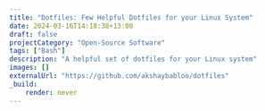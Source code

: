 ```yaml
---
title: "Dotfiles: Few Helpful Dotfiles for your Linux System"
date: 2024-03-16T14:18:38+13:00
draft: false
projectCategory: "Open-Source Software"
tags: ["Bash"]
description: "A helpful set of dotfiles for your Linux system"
images: []
externalUrl: "https://github.com/akshaybabloo/dotfiles"
_build:
    render: never
---
```

